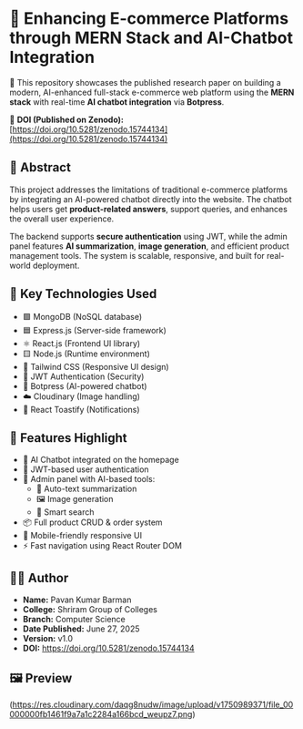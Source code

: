 # 📄 Enhancing E-commerce Platforms through MERN Stack and AI-Chatbot Integration

🚀 This repository showcases the published research paper on building a modern, AI-enhanced full-stack e-commerce web platform using the **MERN stack** with real-time **AI chatbot integration** via **Botpress**.

🔗 **DOI (Published on Zenodo):**  
[https://doi.org/10.5281/zenodo.15744134](https://doi.org/10.5281/zenodo.15744134)



## 📌 Abstract

This project addresses the limitations of traditional e-commerce platforms by integrating an AI-powered chatbot directly into the website. The chatbot helps users get **product-related answers**, support queries, and enhances the overall user experience.

The backend supports **secure authentication** using JWT, while the admin panel features **AI summarization**, **image generation**, and efficient product management tools. The system is scalable, responsive, and built for real-world deployment.



## 🧠 Key Technologies Used

- 🟩 MongoDB (NoSQL database)
- 🟦 Express.js (Server-side framework)
- ⚛️ React.js (Frontend UI library)
- 🟨 Node.js (Runtime environment)
- 🎨 Tailwind CSS (Responsive UI design)
- 🔐 JWT Authentication (Security)
- 🤖 Botpress (AI-powered chatbot)
- ☁️ Cloudinary (Image handling)
- 🔔 React Toastify (Notifications)



## 🧾 Features Highlight

- 🧠 AI Chatbot integrated on the homepage
- 🔐 JWT-based user authentication
- 🛒 Admin panel with AI-based tools:
  - 📝 Auto-text summarization
  - 🖼️ Image generation
  - 🔎 Smart search
- 📦 Full product CRUD & order system
- 📱 Mobile-friendly responsive UI
- ⚡ Fast navigation using React Router DOM



## 👨‍💻 Author

- **Name:** Pavan Kumar Barman  
- **College:** Shriram Group of Colleges  
- **Branch:** Computer Science  
- **Date Published:** June 27, 2025  
- **Version:** v1.0  
- **DOI:** https://doi.org/10.5281/zenodo.15744134



## 🖼️ Preview 

(https://res.cloudinary.com/daqg8nudw/image/upload/v1750989371/file_00000000fb1461f9a7a1c2284a166bcd_weupz7.png)

